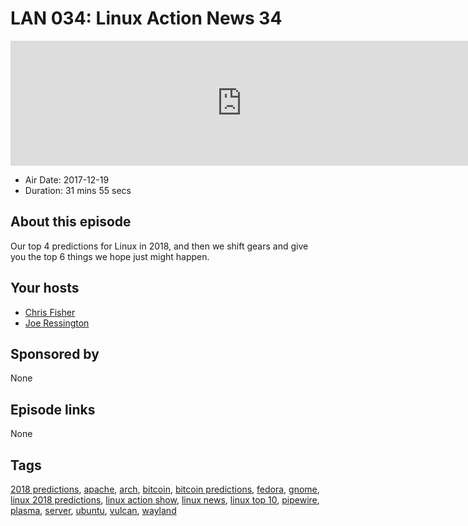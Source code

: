 # LAN 034: Linux Action News 34

<iframe src="https://player.fireside.fm/v2/DAcK9LdX+L4mp_W1_?theme=dark" width="740" height="200" frameborder="0" scrolling="no"></iframe>

* Air Date: 2017-12-19
* Duration: 31 mins 55 secs

## About this episode

Our top 4 predictions for Linux in 2018, and then we shift gears and give you the top 6 things we hope just might happen.

## Your hosts
* [Chris Fisher](https://linuxactionnews.com/hosts/chris)
* [Joe Ressington](https://linuxactionnews.com/hosts/joe)

## Sponsored by

None



## Episode links

None



## Tags

[2018 predictions](https://linuxactionnews.com/tags/2018%20predictions), [apache](https://linuxactionnews.com/tags/apache), [arch](https://linuxactionnews.com/tags/arch), [bitcoin](https://linuxactionnews.com/tags/bitcoin), [bitcoin predictions](https://linuxactionnews.com/tags/bitcoin%20predictions), [fedora](https://linuxactionnews.com/tags/fedora), [gnome](https://linuxactionnews.com/tags/gnome), [linux 2018 predictions](https://linuxactionnews.com/tags/linux%202018%20predictions), [linux action show](https://linuxactionnews.com/tags/linux%20action%20show), [linux news](https://linuxactionnews.com/tags/linux%20news), [linux top 10](https://linuxactionnews.com/tags/linux%20top%2010), [pipewire](https://linuxactionnews.com/tags/pipewire), [plasma](https://linuxactionnews.com/tags/plasma), [server](https://linuxactionnews.com/tags/server), [ubuntu](https://linuxactionnews.com/tags/ubuntu), [vulcan](https://linuxactionnews.com/tags/vulcan), [wayland](https://linuxactionnews.com/tags/wayland)